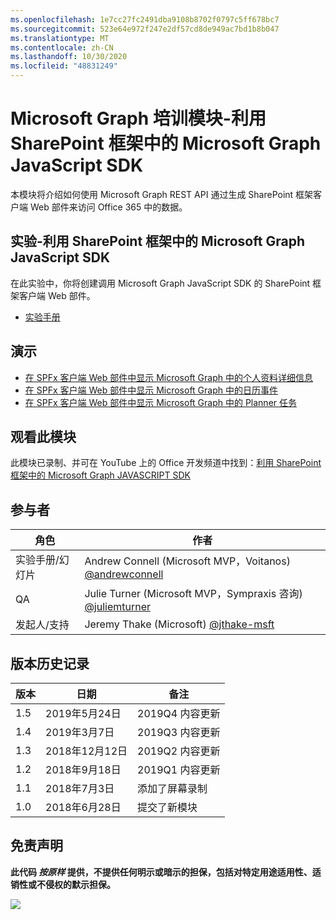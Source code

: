 ```yaml
---
ms.openlocfilehash: 1e7cc27fc2491dba9108b8702f0797c5ff678bc7
ms.sourcegitcommit: 523e64e972f247e2df57cd8de949ac7bd1b8b047
ms.translationtype: MT
ms.contentlocale: zh-CN
ms.lasthandoff: 10/30/2020
ms.locfileid: "48831249"
---
```

# <a name="microsoft-graph-----sharepoint--microsoft-graph-javascript-sdk"></a>Microsoft Graph 培训模块-利用 SharePoint 框架中的 Microsoft Graph JavaScript SDK

本模块将介绍如何使用 Microsoft Graph REST API 通过生成 SharePoint 框架客户端 Web 部件来访问 Office 365 中的数据。

## <a name="----sharepoint--microsoft-graph-javascript-sdk"></a>实验-利用 SharePoint 框架中的 Microsoft Graph JavaScript SDK

在此实验中，你将创建调用 Microsoft Graph JavaScript SDK 的 SharePoint 框架客户端 Web 部件。

- [实验手册](./Lab.md)

## <a name=""></a>演示

- [在 SPFx 客户端 Web 部件中显示 Microsoft Graph 中的个人资料详细信息](./Demos/01-personal-info)
- [在 SPFx 客户端 Web 部件中显示 Microsoft Graph 中的日历事件](./Demos/02-events)
- [在 SPFx 客户端 Web 部件中显示 Microsoft Graph 中的 Planner 任务](./Demos/03-tasks)

## <a name=""></a>观看此模块

此模块已录制、并可在 YouTube 上的 Office 开发频道中找到：[利用 SharePoint 框架中的 Microsoft Graph JAVASCRIPT SDK](https://www.youtube.com/watch?v=U1JrBwP3vc8)

## <a name=""></a>参与者

| 角色 | 作者 |
| -------------------- | --------------------------------------------------------------------------------------------- |
| 实验手册/幻灯片 | Andrew Connell (Microsoft MVP，Voitanos) [@andrewconnell](//github.com/andrewconnell) |
| QA | Julie Turner (Microsoft MVP，Sympraxis 咨询) [@juliemturner](//github.com/juliemturner) |
|发起人/支持 | Jeremy Thake (Microsoft) [@jthake-msft](//github.com/jthake-msft) |

## <a name=""></a>版本历史记录

| 版本 | 日期 | 备注 |
| ------- | ------------------ | ---------------------- |
| 1.5 | 2019年5月24日 | 2019Q4 内容更新 |
| 1.4 | 2019年3月7日 | 2019Q3 内容更新 |
| 1.3 | 2018年12月12日 | 2019Q2 内容更新 |
| 1.2 | 2018年9月18日 | 2019Q1 内容更新 |
| 1.1 | 2018年7月3日 | 添加了屏幕录制 |
| 1.0 | 2018年6月28日 | 提交了新模块 |

## <a name=""></a>免责声明

**此代码 _按原样_ 提供，不提供任何明示或暗示的担保，包括对特定用途适用性、适销性或不侵权的默示担保。**

<img src="https://telemetry.sharepointpnp.com/msgraph-training-spfx" />
